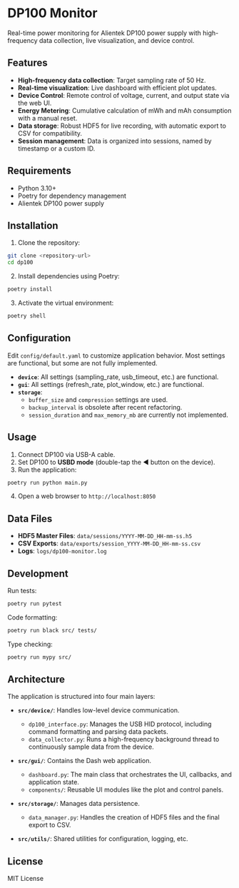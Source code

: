 # DP100 Monitor

Real-time power monitoring for Alientek DP100 power supply with high-frequency data collection, live visualization, and device control.

## Features

- **High-frequency data collection**: Target sampling rate of 50 Hz.
- **Real-time visualization**: Live dashboard with efficient plot updates.
- **Device Control**: Remote control of voltage, current, and output state via the web UI.
- **Energy Metering**: Cumulative calculation of mWh and mAh consumption with a manual reset.
- **Data storage**: Robust HDF5 for live recording, with automatic export to CSV for compatibility.
- **Session management**: Data is organized into sessions, named by timestamp or a custom ID.

## Requirements

- Python 3.10+
- Poetry for dependency management
- Alientek DP100 power supply

## Installation

1. Clone the repository:
```bash
git clone <repository-url>
cd dp100
```

2. Install dependencies using Poetry:
```bash
poetry install
```

3. Activate the virtual environment:
```bash
poetry shell
```

## Configuration

Edit `config/default.yaml` to customize application behavior. Most settings are functional, but some are not fully implemented.

- **`device`**: All settings (sampling_rate, usb_timeout, etc.) are functional.
- **`gui`**: All settings (refresh_rate, plot_window, etc.) are functional.
- **`storage`**: 
    - `buffer_size` and `compression` settings are used.
    - `backup_interval` is obsolete after recent refactoring.
    - `session_duration` and `max_memory_mb` are currently not implemented.

## Usage

1. Connect DP100 via USB-A cable.
2. Set DP100 to **USBD mode** (double-tap the ◀ button on the device).
3. Run the application:
```bash
poetry run python main.py
```

4. Open a web browser to `http://localhost:8050`

## Data Files

- **HDF5 Master Files**: `data/sessions/YYYY-MM-DD_HH-mm-ss.h5`
- **CSV Exports**: `data/exports/session_YYYY-MM-DD_HH-mm-ss.csv`
- **Logs**: `logs/dp100-monitor.log`

## Development

Run tests:
```bash
poetry run pytest
```

Code formatting:
```bash
poetry run black src/ tests/
```

Type checking:
```bash
poetry run mypy src/
```

## Architecture

The application is structured into four main layers:

- **`src/device/`**: Handles low-level device communication.
    - `dp100_interface.py`: Manages the USB HID protocol, including command formatting and parsing data packets.
    - `data_collector.py`: Runs a high-frequency background thread to continuously sample data from the device.

- **`src/gui/`**: Contains the Dash web application.
    - `dashboard.py`: The main class that orchestrates the UI, callbacks, and application state.
    - `components/`: Reusable UI modules like the plot and control panels.

- **`src/storage/`**: Manages data persistence.
    - `data_manager.py`: Handles the creation of HDF5 files and the final export to CSV.

- **`src/utils/`**: Shared utilities for configuration, logging, etc.

## License

MIT License